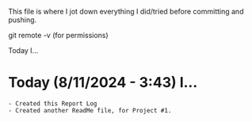 This file is where I jot down everything I did/tried before committing and pushing.

 git remote -v (for permissions)

Today I...

# Today (8/11/2024 - 3:43) I...
    - Created this Report Log
    - Created another ReadMe file, for Project #1.